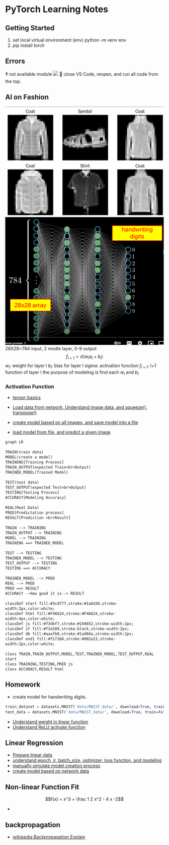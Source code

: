 <h1>PyTorch Learning Notes</h1>

## Getting Started

1. set local virtual environment (env)
python -m venv env
2. pip install torch

## Errors
❓ not available module
![](images/unavailable%20modue.png)
📝 close VS Code, reopen, and run all code from the top.
## AI on Fashion
![sample fashion images](images/fashionSample.png)
![](images/neuralNetwork4handwritingDigits.png)
28X28=784 input, 2 modle layer,  0-9 output
$$f_{l+1} = \sigma (w_l a_l + b_l) $$
$w_l$: weight for layer l
$b_l$: bias for layer l
$sigma$: activation function
$f_{l+1}$: l+1 function of layer l
the purpose of modeling is find each $w_l$ and $b_l$

### Activation Function



* [tensor basics](torchBasics.ipynb)

* [Load data from network, Understand image data, and squeeze(), transpose()](../src/fashion01.py)
* [create model based on all images, and save model into a file](../src/fashion02.py)
* [load model from file, and predict a given image](../src/fashion03.py)

```mermaid
graph LR

TRAIN(train data)
MODEL(create a model)
TRAINING[Training Process]
TRAIN_OUTPUT(expected Train<br>Output)
TRAINED_MODEL(Trained Model)

TEST(test data)
TEST_OUTPUT(expected Test<br>Output)
TESTING[Testing Process]
ACCURACY[Modeling Accuracy]

REAL(Real Data)
PRED[Predictation process]
RESULT[Prediction <br>Result]

TRAIN --> TRAINING
TRAIN_OUTPUT --> TRAINING
MODEL --> TRAINING
TRAINING ==> TRAINED_MODEL

TEST --> TESTING
TRAINED_MODEL --> TESTING
TEST_OUTPUT --> TESTING
TESTING ==> ACCURACY

TRAINED_MODEL --> PRED
REAL --> PRED
PRED ==> RESULT
ACCURACY --How good it is--> RESULT

classDef start fill:#3cdf77,stroke:#1a6d38,stroke-width:2px,color:white;
classDef html fill:#F46624,stroke:#F46624,stroke-width:4px,color:white;
classDef js fill:#73dbf7,stroke:#194652,stroke-width:2px;
classDef if fill:#f2e589,stroke:black,stroke-width:2px;
classDef db fill:#aaafb0,stroke:#1a404a,stroke-width:2px;
classDef end1 fill:#f17168,stroke:#902a23,stroke-width:2px,color:white;

class TRAIN,TRAIN_OUTPUT,MODEL,TEST,TRAINED_MODEL,TEST_OUTPUT,REAL start
class TRAINING,TESTING,PRED js
class ACCURACY,RESULT html
```

## Homework
* create model for handwriting digits.
```py
train_dataset = datasets.MNIST('data/MNIST_data/', download=True, train=True, transform=ToTensor())
test_data = datasets.MNIST('data/MNIST_data/', download=True, train=False, transform=ToTensor())

```

* [Understand weight in linear function](../src/weight.py)
* [Understand ReLU activate function](../src/relu.py)

## Linear Regression
* [Prepare linear data](../src/linear01.py)
* [understand epoch, ir, batch_size, optimizer, loss function, and modeling](../src/linear02.py)
* [manually simulate model creation process](../src/linear03.py)
* [create model based on network data](../src/linear04.py)

## Non-linear Function Fit

$$f(x) = x^3 + \frac 1 2 x^2 - 4 x -2$$

* [](../src/nonlinear01.py)

## backpropagation
* [wikipedia Backpropagation Explain](https://en.wikipedia.org/wiki/Backpropagation)